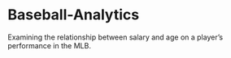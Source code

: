 # Baseball-Analytics
Examining the relationship between salary and age on a player’s performance in the MLB.
